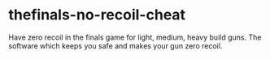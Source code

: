 # thefinals-no-recoil-cheat
Have zero recoil in the finals game for light, medium, heavy build guns. The software which keeps you safe and makes your gun zero recoil.
